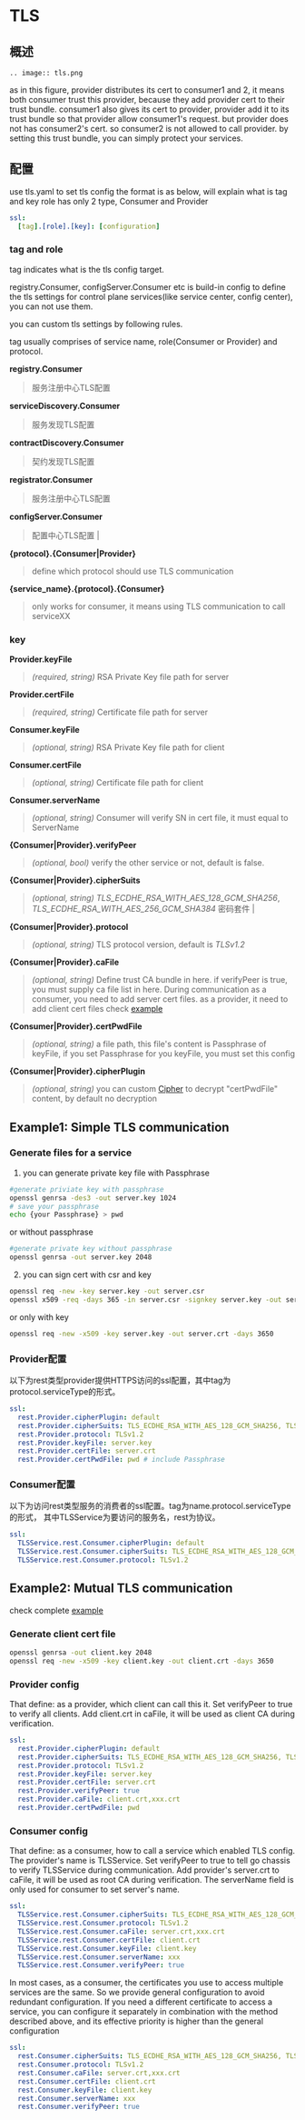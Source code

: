 # TLS
## 概述
```eval_rst
.. image:: tls.png
```
as in this figure, provider distributes its cert to consumer1 and 2,
it means both consumer trust this provider, because they add provider cert to their trust bundle.
consumer1 also gives its cert to provider,
provider add it to its trust bundle so that provider allow consumer1's request.
but provider does not has consumer2's cert. so consumer2 is not allowed to call provider.
by setting this trust bundle, you can simply protect your services.
## 配置

use tls.yaml to set tls config
the format is as below, will explain what is tag and key
role has only 2 type, Consumer and Provider
```yaml
ssl:
  [tag].[role].[key]: [configuration]
```

### tag and role
tag indicates what is the tls config target.

registry.Consumer, configServer.Consumer etc is build-in config to define the tls settings for
control plane services(like service center, config center), you can not use them.

you can custom tls settings by following rules.

tag usually comprises of service name, role(Consumer or Provider) and protocol.

**registry.Consumer**
> 服务注册中心TLS配置

**serviceDiscovery.Consumer**
> 服务发现TLS配置

**contractDiscovery.Consumer**
> 契约发现TLS配置

**registrator.Consumer**
> 服务注册中心TLS配置

**configServer.Consumer**
>配置中心TLS配置                                     |



**{protocol}.{Consumer|Provider}**
>define which protocol should use TLS communication

**{service_name}.{protocol}.{Consumer}**
>only works for consumer, it means using TLS communication to call serviceXX

###  key



**Provider.keyFile**
> *(required, string)* RSA Private Key file path for server

**Provider.certFile**
> *(required, string)* Certificate file path for server

**Consumer.keyFile**
> *(optional, string)* RSA Private Key file path for client

**Consumer.certFile**
> *(optional, string)* Certificate file path for client

**Consumer.serverName**
> *(optional, string)* Consumer will verify SN in cert file, it must equal to ServerName

**{Consumer|Provider}.verifyPeer**
>*(optional, bool)*
verify the other service or not, default is false.

**{Consumer|Provider}.cipherSuits**
> *(optional, string)* *TLS\_ECDHE\_RSA\_WITH\_AES\_128\_GCM\_SHA256*, *TLS\_ECDHE\_RSA\_WITH\_AES\_256\_GCM\_SHA384*
> 密码套件                           |

**{Consumer|Provider}.protocol**
> *(optional, string)* TLS protocol version, default is *TLSv1.2*

**{Consumer|Provider}.caFile**
> *(optional, string)* Define trust CA bundle in here. if verifyPeer is true,
you must supply ca file list in here.
During communication as a consumer, you need to add server cert files.
as a provider, it need to add client cert files
check [example](https://github.com/go-chassis/go-chassis-examples/tree/master/mutualtls)



**{Consumer|Provider}.certPwdFile**
> *(optional, string)* a file path, this file's content is Passphrase of keyFile,
if you set Passphrase for you keyFile, you must set this config

**{Consumer|Provider}.cipherPlugin**
> *(optional, string)* you can custom
[Cipher](https://go-chassis.readthedocs.io/dev-guides/how-to-write-cipher.html)
to decrypt "certPwdFile" content, by default no decryption

## Example1: Simple TLS communication

### Generate files for a service
1. you can generate private key file with Passphrase
```bash
#generate priviate key with passphrase
openssl genrsa -des3 -out server.key 1024
# save your passphrase
echo {your Passphrase} > pwd
```
or without passphrase
```bash
#generate private key without passphrase
openssl genrsa -out server.key 2048
```

2. you can sign cert with csr and key
```bash
openssl req -new -key server.key -out server.csr
openssl x509 -req -days 365 -in server.csr -signkey server.key -out server.crt

```
or only with key
```bash
openssl req -new -x509 -key server.key -out server.crt -days 3650
```
### Provider配置

以下为rest类型provider提供HTTPS访问的ssl配置，其中tag为protocol.serviceType的形式。

```yaml
ssl:
  rest.Provider.cipherPlugin: default
  rest.Provider.cipherSuits: TLS_ECDHE_RSA_WITH_AES_128_GCM_SHA256, TLS_ECDHE_RSA_WITH_AES_256_GCM_SHA384
  rest.Provider.protocol: TLSv1.2
  rest.Provider.keyFile: server.key
  rest.Provider.certFile: server.crt
  rest.Provider.certPwdFile: pwd # include Passphrase
```

### Consumer配置

以下为访问rest类型服务的消费者的ssl配置。tag为name.protocol.serviceType的形式，
其中TLSService为要访问的服务名，rest为协议。


```yaml
ssl:
  TLSService.rest.Consumer.cipherPlugin: default
  TLSService.rest.Consumer.cipherSuits: TLS_ECDHE_RSA_WITH_AES_128_GCM_SHA256, TLS_ECDHE_RSA_WITH_AES_256_GCM_SHA384
  TLSService.rest.Consumer.protocol: TLSv1.2
```

## Example2: Mutual TLS communication
check complete [example](https://github.com/go-chassis/go-chassis-examples/tree/master/mutualtls)
### Generate client cert file
```bash
openssl genrsa -out client.key 2048
openssl req -new -x509 -key client.key -out client.crt -days 3650

```

### Provider config
That define: as a provider, which client can call this it.
Set verifyPeer to true to verify all clients.
Add client.crt in caFile, it will be used as client CA during verification.
```yaml
ssl:
  rest.Provider.cipherPlugin: default
  rest.Provider.cipherSuits: TLS_ECDHE_RSA_WITH_AES_128_GCM_SHA256, TLS_ECDHE_RSA_WITH_AES_256_GCM_SHA384
  rest.Provider.protocol: TLSv1.2
  rest.Provider.keyFile: server.key
  rest.Provider.certFile: server.crt
  rest.Provider.verifyPeer: true
  rest.Provider.caFile: client.crt,xxx.crt
  rest.Provider.certPwdFile: pwd
```

### Consumer config
That define: as a consumer, how to call a service which enabled TLS config.
The provider's name is TLSService.
Set verifyPeer to true to tell go chassis to verify TLSService during communication.
Add provider's server.crt to caFile, it will be used as root CA during verification.
The serverName field is only used for consumer to set server's name.
```yaml
ssl:
  TLSService.rest.Consumer.cipherSuits: TLS_ECDHE_RSA_WITH_AES_128_GCM_SHA256, TLS_ECDHE_RSA_WITH_AES_256_GCM_SHA384
  TLSService.rest.Consumer.protocol: TLSv1.2
  TLSService.rest.Consumer.caFile: server.crt,xxx.crt
  TLSService.rest.Consumer.certFile: client.crt
  TLSService.rest.Consumer.keyFile: client.key
  TLSService.rest.Consumer.serverName: xxx
  TLSService.rest.Consumer.verifyPeer: true
```
In most cases, as a consumer, the certificates you use to access multiple services are the same.
So we provide general configuration to avoid redundant configuration.
If you need a different certificate to access a service, 
you can configure it separately in combination with the method described above, 
and its effective priority is higher than the general configuration
```yaml
ssl:
  rest.Consumer.cipherSuits: TLS_ECDHE_RSA_WITH_AES_128_GCM_SHA256, TLS_ECDHE_RSA_WITH_AES_256_GCM_SHA384
  rest.Consumer.protocol: TLSv1.2
  rest.Consumer.caFile: server.crt,xxx.crt
  rest.Consumer.certFile: client.crt
  rest.Consumer.keyFile: client.key
  rest.Consumer.serverName: xxx
  rest.Consumer.verifyPeer: true
```